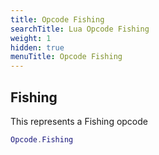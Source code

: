 ```yaml
---
title: Opcode Fishing
searchTitle: Lua Opcode Fishing
weight: 1
hidden: true
menuTitle: Opcode Fishing
---
```

## Fishing

This represents a Fishing opcode
```lua
Opcode.Fishing
```